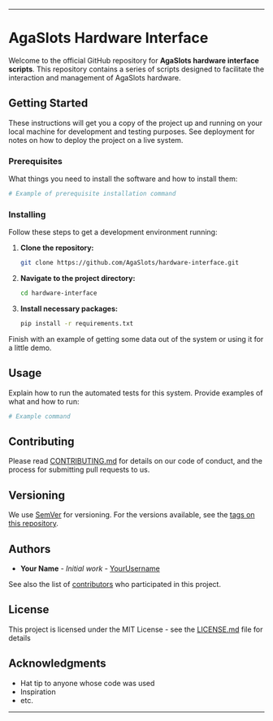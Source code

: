 ---

# AgaSlots Hardware Interface

Welcome to the official GitHub repository for **AgaSlots hardware interface scripts**. This repository contains a series of scripts designed to facilitate the interaction and management of AgaSlots hardware.

## Getting Started

These instructions will get you a copy of the project up and running on your local machine for development and testing purposes. See deployment for notes on how to deploy the project on a live system.

### Prerequisites

What things you need to install the software and how to install them:

```bash
# Example of prerequisite installation command
```

### Installing

Follow these steps to get a development environment running:

1. **Clone the repository:**
   ```bash
   git clone https://github.com/AgaSlots/hardware-interface.git
   ```
2. **Navigate to the project directory:**
   ```bash
   cd hardware-interface
   ```
3. **Install necessary packages:**
   ```bash
   pip install -r requirements.txt
   ```

Finish with an example of getting some data out of the system or using it for a little demo.

## Usage

Explain how to run the automated tests for this system. Provide examples of what and how to run:

```bash
# Example command
```

## Contributing

Please read [CONTRIBUTING.md](CONTRIBUTING.md) for details on our code of conduct, and the process for submitting pull requests to us.

## Versioning

We use [SemVer](http://semver.org/) for versioning. For the versions available, see the [tags on this repository](https://github.com/AgaSlots/hardware-interface/tags).

## Authors

- **Your Name** - *Initial work* - [YourUsername](https://github.com/YourUsername)

See also the list of [contributors](https://github.com/AgaSlots/hardware-interface/contributors) who participated in this project.

## License

This project is licensed under the MIT License - see the [LICENSE.md](LICENSE.md) file for details

## Acknowledgments

- Hat tip to anyone whose code was used
- Inspiration
- etc.

---